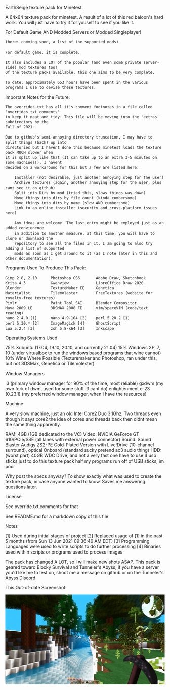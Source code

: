 EarthSeige texture pack for Minetest

A 64x64 texture pack for minetest. A result of a lot of this red
baloon's hard work. You will just have to try it for youself to
see if you like it.

For Default Game AND Modded Servers or Modded Singleplayer!

    (here: comming soon, a list of the supported mods)

    For default game, it is complete.

    It also includes a LOT of the popular (and even some private server-side) mod textures too!
    Of the texture packs available, this one aims to be very complete.

    To date, approximately 653 hours have been spent in the various
    programs I use to devise these textures.

Important Notes for the Future:

    The overrides.txt has all it's comment footnotes in a file called 'overrides.txt.comments'
    to keep it neat and tidy. This file will be moving into the 'extras' subdirectory by the
    Fall of 2021. 

    Due to github's semi-annoying directory truncation, I may have to split things (back) up into
    directories but I havent done this because minetest loads the texture pack MUCH slower when
    it is split up like that (It can take up to an extra 3-5 minutes on some machines!). I havent
    decided on a workaround for this but a few are listed here:

        Installer (not desirable, just another annoying step for the user)
        Archive textures (again, another annoying step for the user, plus cant see it on github)
        Split into Dirs by mod (tried this, slows things way down)
        Move things into dirs by file count (kinda cumbersome)
        Move things into dirs by name (slow AND cumbersome)
        Link to an online installer (security and cross-platform issues here)

        Any ideas are welcome. The last entry might be employed just as an added convienence 
        in addition to another measure, at this time, you will have to clone or download the
        repository to see all the files in it. I am going to also try adding a list of supported
        mods as soon as I get around to it (as I note later in this and other documentation).

Programs Used To Produce This Pack:

    Gimp 2.8, 2.10      Photoshop CS6       Adobe Draw, Sketchbook
    Krita 4.3           Gwenview            LibreOffice Draw 2020
    Blender             TextureMaker EE     Genetica
    Materialist         Tilemolester        FreeTextures (website for royalty-free textures)
    Pixlr               Paint Tool SAI      Blender Compositor
    Maya 2009 LE        3DSMAX 2008 FE      vim/spaceVIM (code/text reading)
    nano 2.4.0 [1]      nano 4.9-104 [2]    perl 5.20.2 [1]
    perl 5.30.* [2]     ImageMagick [4]     GhostScript
    Lua 5.2.4 [3]       zsh 5.8-x64 [3]     Inkscape 

Operating Systems Used

 75%   Xubuntu (17.04, 19.10, 20.10, and currently 21.04)
 15%   Windows XP, 7, 10 (under virtualbox to run the windows based programs that wine cannot)
 10%   Wine Where Possible (Texturemaker and Photoshop, ran under this, but not 3DSMax, Genetica or Tilemolester)
    
Window Managers

 i3             (primary window manager for 90% of the time, most reliable)
 gxdwm          (my own fork of dwm, used for some stuff i3 cant do)
 enlightenment  e-23 (0.23.1) (my preferred window manager, when i have the resources)

Machine

 A very slow machine, just an old Intel Core2 Duo 3.1Ghz, Two threads even though it says core2
 the idea of cores and threads back then didnt mean the same thing apparently.

 RAM: 4GB (1GB dedicated to the VC)
 Video: NVIDIA GeForce GT 610/PCIe/SSE (all lanes with external power connector)
 Sound: Sound Blaster Audigy ZS2-PE Gold-Plated Version with Live!Drive (10-channel surround), optical
        Onboard (standard sucky pretend ac3 audio thing)
 HDD:   (worst part) 40GB WDC Drive, and not a very fast one
        have to use 4 usb sticks just to do this texture pack
        half my programs run off of USB sticks, im poor

 Why post the specs anyway? To show exactly what was used to create the texture pack, in case anyone
 wanted to know. Saves me answering questions later.

License

 See override.txt.comments for that
 
 See README.md for a markdown copy of this file 
 
 
Notes 
     
[1] Used during initial stages of project
[2] Replaced usage of [1] in the past 5 months (from Sun 13 Jun 2021 09:36:46 AM EDT)
[3] Programming Languages were used to write scripts to do further processing
[4] Binaries used within scripts or programs used to process images

The pack has changed A LOT, so I will make new shots ASAP.
This pack is geared toward Blocky Survival and Tunneler's Abyss, if you have a server
you'd like me to test on, shoot me a message on github or on the Tunneler's Abyss Discord.

This Out-of-date Screenshot: 
    
<img src="screenshot.png"/>
